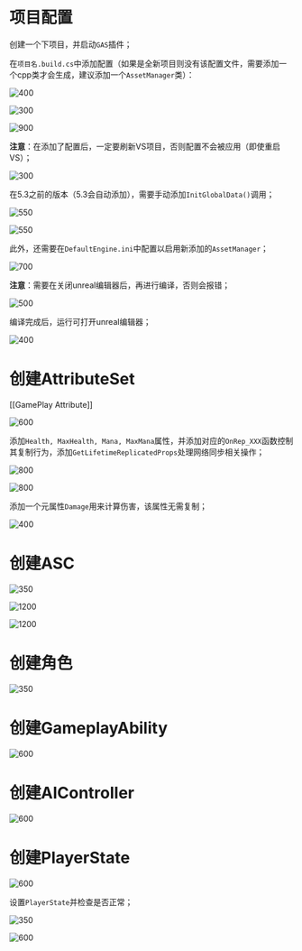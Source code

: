 
# 项目配置

创建一个下项目，并启动`GAS`插件；

在`项目名.build.cs`中添加配置（如果是全新项目则没有该配置文件，需要添加一个cpp类才会生成，建议添加一个`AssetManager`类）：

![400](https://pic-1315225359.cos.ap-shanghai.myqcloud.com/20240514104546.png)

![300](https://pic-1315225359.cos.ap-shanghai.myqcloud.com/20240514104316.png)

![900](https://pic-1315225359.cos.ap-shanghai.myqcloud.com/20240514104353.png)

**注意**：在添加了配置后，一定要刷新VS项目，否则配置不会被应用（即使重启VS）；

![300](https://pic-1315225359.cos.ap-shanghai.myqcloud.com/20240514113909.png)


在5.3之前的版本（5.3会自动添加），需要手动添加`InitGlobalData()`调用；

![550](https://pic-1315225359.cos.ap-shanghai.myqcloud.com/20240514114132.png)

![550](https://pic-1315225359.cos.ap-shanghai.myqcloud.com/20240514114205.png)

此外，还需要在`DefaultEngine.ini`中配置以启用新添加的`AssetManager`；

![700](https://pic-1315225359.cos.ap-shanghai.myqcloud.com/20240514115542.png)


**注意**：需要在关闭unreal编辑器后，再进行编译，否则会报错；

![500](https://pic-1315225359.cos.ap-shanghai.myqcloud.com/20240514114727.png)

编译完成后，运行可打开unreal编辑器；

![400](https://pic-1315225359.cos.ap-shanghai.myqcloud.com/20240514115040.png)


# 创建AttributeSet

[[GamePlay Attribute]]

![600](https://pic-1315225359.cos.ap-shanghai.myqcloud.com/20240519211219.png)

添加`Health, MaxHealth, Mana, MaxMana`属性，并添加对应的`OnRep_XXX`函数控制其复制行为，添加`GetLifetimeReplicatedProps`处理网络同步相关操作；

![800](https://pic-1315225359.cos.ap-shanghai.myqcloud.com/20240519213538.png)

![800](https://pic-1315225359.cos.ap-shanghai.myqcloud.com/20240519213802.png)

添加一个元属性`Damage`用来计算伤害，该属性无需复制；

![400](https://pic-1315225359.cos.ap-shanghai.myqcloud.com/20240519214514.png)


# 创建ASC

![350](https://pic-1315225359.cos.ap-shanghai.myqcloud.com/20240519221432.png)

![1200](https://pic-1315225359.cos.ap-shanghai.myqcloud.com/20240519233634.png)

![1200](https://pic-1315225359.cos.ap-shanghai.myqcloud.com/20240519233658.png)

# 创建角色

![350](https://pic-1315225359.cos.ap-shanghai.myqcloud.com/20240519233829.png)


# 创建GameplayAbility

![600](https://pic-1315225359.cos.ap-shanghai.myqcloud.com/20240701020131.png)

# 创建AIController

![600](https://pic-1315225359.cos.ap-shanghai.myqcloud.com/20240707193058.png)



# 创建PlayerState

![600](https://pic-1315225359.cos.ap-shanghai.myqcloud.com/20240707193835.png)




设置`PlayerState`并检查是否正常；

![350](https://pic-1315225359.cos.ap-shanghai.myqcloud.com/20240707230549.png)

![600](https://pic-1315225359.cos.ap-shanghai.myqcloud.com/20240707230617.png)

